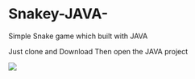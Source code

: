 # Snakey-JAVA-
Simple Snake game which built with JAVA

Just clone and Download
Then open the JAVA project

![](./prev.png)
